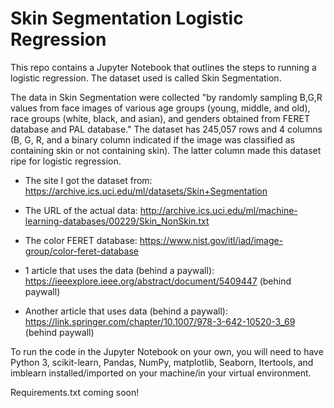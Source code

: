 # Skin Segmentation Logistic Regression

This repo contains a Jupyter Notebook that outlines the steps to running a logistic regression. The dataset used is called Skin Segmentation. 

The data in Skin Segmentation were collected "by randomly sampling B,G,R values from face images of various age groups (young, middle, and old), race groups (white, black, and asian), and genders obtained from FERET database and PAL database." The dataset has 245,057 rows and 4 columns (B, G, R, and a binary column indicated if the image was classified as containing skin or not containing skin). The latter column made this dataset ripe for logistic regression.

- The site I got the dataset from: https://archive.ics.uci.edu/ml/datasets/Skin+Segmentation

- The URL of the actual data: http://archive.ics.uci.edu/ml/machine-learning-databases/00229/Skin_NonSkin.txt

- The color FERET database: https://www.nist.gov/itl/iad/image-group/color-feret-database

- 1 article that uses the data (behind a paywall): https://ieeexplore.ieee.org/abstract/document/5409447 (behind paywall) 

- Another article that uses data (behind a paywall): https://link.springer.com/chapter/10.1007/978-3-642-10520-3_69 (behind paywall)

To run the code in the Jupyter Notebook on your own, you will need to have Python 3, scikit-learn, Pandas, NumPy, matplotlib, Seaborn, Itertools, and imblearn installed/imported on your machine/in your virtual environment.

Requirements.txt coming soon!
